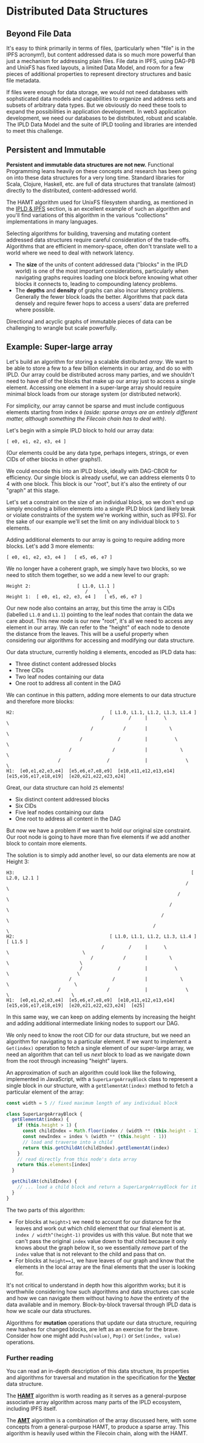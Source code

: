 # Distributed Data Structures

## Beyond File Data

It's easy to think primarily in terms of files, (particularly when "file" is in the IPFS acronym!), but content addressed data is so much more powerful than just a mechanism for addressing plain files. File data in IPFS, using DAG-PB and UnixFS has fixed layouts, a limited Data Model, and room for a few pieces of additional properties to represent directory structures and basic file metadata.

If files were enough for data storage, we would not need databases with sophsticated data models and capabilities to organize and address sets and subsets of arbitrary data types. But we obviously do need these tools to expand the possibilities in application development. In web3 application development, we need our databases to be distributed, robust and scalable. The IPLD Data Model and the suite of IPLD tooling and libraries are intended to meet this challenge.

## Persistent and Immutable

**Persistent and immutable data structures are not new.** Functional Programming leans heavily on these concepts and research has been going on into these data structures for a very long time. Standard libraries for Scala, Clojure, Haskell, etc. are full of data structures that translate (almost) directly to the distributed, content-addressed world.

The HAMT algorithm used for UnixFS filesystem sharding, as mentioned in the [IPLD & IPFS](ipfs.md) section, is an excellent example of such an algorithm and you'll find variations of this algorithm in the various "collections" implementations in many languages.

Selecting algorithms for building, traversing and mutating content addressed data structures require careful consideration of the trade-offs. Algorithms that are efficient in memory-space, often don't translate well to a world where we need to deal with network latency.

* The **size** of the units of content addressed data ("blocks" in the IPLD world) is one of the most important considerations, particularly when navigating graphs requires loading one block before knowing what other blocks it connects to, leading to compounding latency problems.
* The **depths** and **density** of graphs can also incur latency problems. Generally the fewer block loads the better. Algorithms that pack data densely and require fewer hops to access a users' data are preferred where possible.

Directional and acyclic graphs of immutable pieces of data can be challenging to wrangle but scale powerfully.

## Example: Super-large array

Let's build an algorithm for storing a scalable distributed *array*. We want to be able to store a few to a few billion elements in our array, and do so with IPLD. Our array could be distributed across many parties, and we shouldn't need to have *all* of the blocks that make up our array just to access a single element. Accessing one element in a super-large array should require minimal block loads from our storage system (or distributed network).

For simplicity, our array cannot be sparse and must include contiguous elements starting from index `0` *(aside: sparse arrays are an entirely different matter, although something the Filecoin chain has to deal with)*.

Let's begin with a simple IPLD block to hold our array data:

```
[ e0, e1, e2, e3, e4 ]
```

(Our elements could be any data type, perhaps integers, strings, or even CIDs of other blocks in other graphs!).

We could encode this into an IPLD block, ideally with DAG-CBOR for efficiency. Our single block is already useful, we can address elements 0 to 4 with one block. This block is our "root", but it's also the entirety of our "graph" at this stage.

Let's set a constraint on the size of an individual block, so we don't end up simply encoding a billion elements into a single IPLD block (and likely break or violate constraints of the system we're working within, such as IPFS). For the sake of our example we'll set the limit on any individual block to `5` elements.

Adding additional elements to our array is going to require adding more blocks. Let's add 3 more elements:

```
[ e0, e1, e2, e3, e4 ]   [ e5, e6, e7 ]
```

We no longer have a coherent graph, we simply have two blocks, so we need to stitch them together, so we add a new level to our graph:

```
Height 2:                 [ L1.0, L1.1 ]
                             /       \
Height 1:  [ e0, e1, e2, e3, e4 ]   [ e5, e6, e7 ]
```

Our new node also contains an array, but this time the array is CIDs (labelled `L1.0` and `L1.1`) pointing to the leaf nodes that contain the data we care about. This new node is our new "root", it's all we need to access any element in our array. We can refer to the "height" of each node to denote the distance from the leaves. This will be a useful property when considering our algorithms for accessing and modifying our data structure.

Our data structure, currently holding `8` elements, encoded as IPLD data has:

* Three distinct content addressed blocks
* Three CIDs
* Two leaf nodes containing our data
* One root to address all content in the DAG

We can continue in this pattern, adding more elements to our data structure and therefore more blocks:

```
H2:                                   [ L1.0, L1.1, L1.2, L1.3, L1.4 ]
                                   /         /     |      \            \
                               /           /       |        \              \
                           /             /         |          \                \
                       /               /           |            \                  \
                   /                 /             |              \                    \
H1:  [e0,e1,e2,e3,e4]  [e5,e6,e7,e8,e9]  [e10,e11,e12,e13,e14]  [e15,e16,e17,e18,e19]  [e20,e21,e22,e23,e24]
```

Great, our data structure can hold `25` elements!

* Six distinct content addressed blocks
* Six CIDs
* Five leaf nodes containing our data
* One root to address all content in the DAG

But now we have a problem if we want to hold our original size constraint. Our root node is going to have more than five elements if we add another block to contain more elements.

The solution is to simply add another level, so our data elements are now at Height 3:

```
H3:                                                                 [ L2.0, L2.1 ]
                                                                  /                \
                                                               /                      \
                                                            /                            \
                                                         /                                  \
                                                      /                                        \
H2:                                   [ L1.0, L1.1, L1.2, L1.3, L1.4 ]                        [ L1.5 ]
                                   /         /     |      \            \                           \
                               /           /       |        \              \                          \
                           /             /         |          \                \                         \
                       /               /           |            \                  \                        \
                   /                 /             |              \                    \                       \
H1:  [e0,e1,e2,e3,e4]  [e5,e6,e7,e8,e9]  [e10,e11,e12,e13,e14]  [e15,e16,e17,e18,e19]  [e20,e21,e22,e23,e24]  [e25]
```

In this same way, we can keep on adding elements by increasing the height and adding additional intermediate linking nodes to support our DAG.

We only need to know the root CID for our data structure, but we need an algorithm for navigating to a particular element. If we want to implement a `Get(index)` operation to fetch a single element of our super-large array, we need an algorithm that can tell us _next_ block to load as we navigate down from the root through increasing "height" layers.

An approximation of such an algorithm could look like the following, implemented in JavaScript, with a `SuperLargeArrayBlock` class to represent a single block in our structure, with a `getElementAt(index)` method to fetch a particular element of the array:

```js
const width = 5 // fixed maximum length of any individual block

class SuperLargeArrayBlock {
  getElementAt(index) {
    if (this.height > 1) {
      const childIndex = Math.floor(index / (width ** (this.height - 1)))
      const newIndex = index % (width ** (this.height - 1))
      // load and traverse into a child
      return this.getChildAt(childIndex).getElementAt(index)
    }
    // read directly from this node's data array
    return this.elements[index]
  }

  getChildAt(childIndex) {
    // ... load a child block and return a SuperLargeArrayBlock for it
  }
}
```

The two parts of this algorithm:

* For blocks at `height>1` we need to account for our distance for the leaves and work out which child element that our final element is at. `index / width^(height-1)` provides us with this value. But note that we can't pass the original `index` value down to that child because it only knows about the graph below it, so we essentially _remove_ part of the `index` value that is not relevant to the child and pass that on.
* For blocks at `height==1`, we have leaves of our graph and know that the elements in the local array are the final elements that the user is looking for.

It's not critical to understand in depth how this algorithm works; but it is worthwhile considering how such algorithms and data structures can scale and how we can navigate them without having to _have_ the entirety of the data available and in memory. Block-by-block traversal through IPLD data is how we scale our data structures.

Algorithms for **mutation** operations that update our data structure, requiring new hashes for changed blocks, are left as an exercise for the brave. Consider how one might add `Push(value)`, `Pop()` or `Set(index, value)` operations.

### Further reading

You can read an in-depth description of this data structure, its properties and algorithms for traversal and mutation in the specification for the [**Vector**](https://github.com/ipld/ipld/blob/master/_legacy/specs/data-structures/vector.md) data structure.

The [**HAMT**](https://ipld.io/specs/advanced-data-layouts/hamt/) algorithm is worth reading as it serves as a general-purpose associative array algorithm across many parts of the IPLD ecosystem, including IPFS itself.

The [**AMT**](https://pkg.go.dev/github.com/filecoin-project/go-amt-ipld/v4#pkg-overview) algorithm is a combination of the array discussed here, with some concepts from a general-purpose HAMT, to produce a sparse array. This algorithm is heavily used within the Filecoin chain, along with the HAMT.

